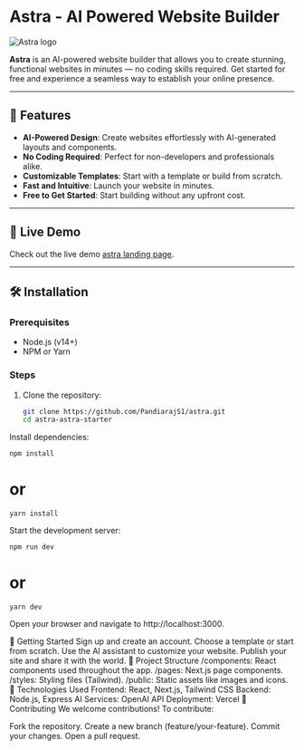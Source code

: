 # Astra - AI Powered Website Builder

![Astra logo](https://astra-landingpage.vercel.app/assets/og-image.png)

**Astra** is an AI-powered website builder that allows you to create stunning, functional websites in minutes — no coding skills required. Get started for free and experience a seamless way to establish your online presence.

---

## 🚀 Features

- **AI-Powered Design**: Create websites effortlessly with AI-generated layouts and components.
- **No Coding Required**: Perfect for non-developers and professionals alike.
- **Customizable Templates**: Start with a template or build from scratch.
- **Fast and Intuitive**: Launch your website in minutes.
- **Free to Get Started**: Start building without any upfront cost.

---

## 🔗 Live Demo

Check out the live demo [astra landing page](https://astra-landingpage.vercel.app).

---

## 🛠️ Installation

### Prerequisites

- Node.js (v14+)
- NPM or Yarn

### Steps

1. Clone the repository:

   ```bash
   git clone https://github.com/PandiarajS1/astra.git
   cd astra-astra-starter
Install dependencies:

    npm install
# or
    yarn install
Start the development server:

    npm run dev
# or
    yarn dev
Open your browser and navigate to http://localhost:3000.

🌟 Getting Started
Sign up and create an account.
Choose a template or start from scratch.
Use the AI assistant to customize your website.
Publish your site and share it with the world.
📂 Project Structure
/components: React components used throughout the app.
/pages: Next.js page components.
/styles: Styling files (Tailwind).
/public: Static assets like images and icons.
🧩 Technologies Used
Frontend: React, Next.js, Tailwind CSS
Backend: Node.js, Express
AI Services: OpenAI API
Deployment: Vercel
🤝 Contributing
We welcome contributions! To contribute:

Fork the repository.
Create a new branch (feature/your-feature).
Commit your changes.
Open a pull request.

